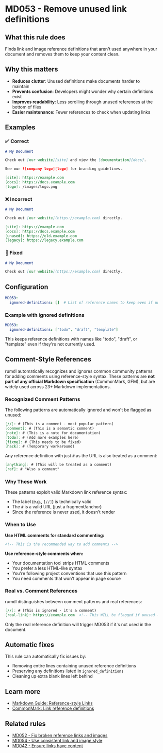 # MD053 - Remove unused link definitions

## What this rule does

Finds link and image reference definitions that aren't used anywhere in your document and removes them to keep your content clean.

## Why this matters

- **Reduces clutter**: Unused definitions make documents harder to maintain
- **Prevents confusion**: Developers might wonder why certain definitions exist
- **Improves readability**: Less scrolling through unused references at the bottom of files
- **Easier maintenance**: Fewer references to check when updating links

## Examples

### ✅ Correct

```markdown
# My Document

Check out [our website][site] and view the [documentation][docs].

See our ![company logo][logo] for branding guidelines.

[site]: https://example.com
[docs]: https://docs.example.com
[logo]: /images/logo.png
```

### ❌ Incorrect

```markdown
# My Document

Check out [our website](https://example.com) directly.

[site]: https://example.com
[docs]: https://docs.example.com
[unused]: https://old.example.com
[legacy]: https://legacy.example.com
```

### 🔧 Fixed

```markdown
# My Document

Check out [our website](https://example.com) directly.
```

## Configuration

```yaml
MD053:
  ignored-definitions: []  # List of reference names to keep even if unused
```

### Example with ignored definitions

```yaml
MD053:
  ignored-definitions: ["todo", "draft", "template"]
```

This keeps reference definitions with names like "todo", "draft", or "template" even if they're not currently used.

## Comment-Style References

rumdl automatically recognizes and ignores common community patterns for adding comments using reference-style syntax. These patterns are **not part of any official Markdown specification**
(CommonMark, GFM), but are widely used across 23+ Markdown implementations.

### Recognized Comment Patterns

The following patterns are automatically ignored and won't be flagged as unused:

```markdown
[//]: # (This is a comment - most popular pattern)
[comment]: # (This is a semantic comment)
[note]: # (This is a note for documentation)
[todo]: # (Add more examples here)
[fixme]: # (This needs to be fixed)
[hack]: # (Temporary workaround)
```

Any reference definition with just `#` as the URL is also treated as a comment:

```markdown
[anything]: # (This will be treated as a comment)
[ref]: # "Also a comment"
```

### Why These Work

These patterns exploit valid Markdown link reference syntax:

- The label (e.g., `[//]`) is technically valid
- The `#` is a valid URL (just a fragment/anchor)
- Since the reference is never used, it doesn't render

### When to Use

**Use HTML comments for standard commenting:**

```markdown
<!-- This is the recommended way to add comments -->
```

**Use reference-style comments when:**

- Your documentation tool strips HTML comments
- You prefer a less HTML-like syntax
- You're following project conventions that use this pattern
- You need comments that won't appear in page source

### Real vs. Comment References

rumdl distinguishes between comment patterns and real references:

```markdown
[//]: # (This is ignored - it's a comment)
[real-link]: https://example.com  <!-- This WILL be flagged if unused -->
```

Only the real reference definition will trigger MD053 if it's not used in the document.

## Automatic fixes

This rule can automatically fix issues by:

- Removing entire lines containing unused reference definitions
- Preserving any definitions listed in `ignored_definitions`
- Cleaning up extra blank lines left behind

## Learn more

- [Markdown Guide: Reference-style Links](https://www.markdownguide.org/basic-syntax/#reference-style-links)
- [CommonMark: Link reference definitions](https://spec.commonmark.org/0.31.2/#link-reference-definitions)

## Related rules

- [MD052 - Fix broken reference links and images](md052.md)
- [MD054 - Use consistent link and image style](md054.md)
- [MD042 - Ensure links have content](md042.md)
